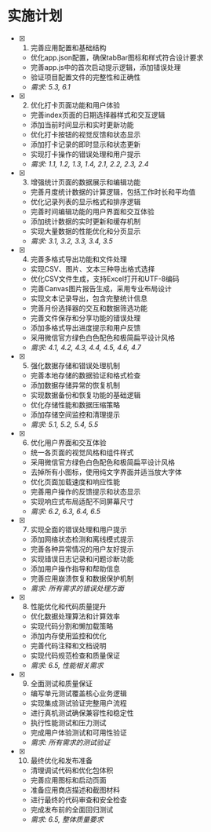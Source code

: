 # 实施计划

- [x] 1. 完善应用配置和基础结构
  - 优化app.json配置，确保tabBar图标和样式符合设计要求
  - 完善app.js中的首次启动提示逻辑，添加错误处理
  - 验证项目配置文件的完整性和正确性
  - _需求: 5.3, 6.1_

- [x] 2. 优化打卡页面功能和用户体验
  - 完善index页面的日期选择器样式和交互逻辑
  - 添加当前时间显示和实时更新功能
  - 优化打卡按钮的视觉反馈和状态显示
  - 添加打卡记录的即时显示和状态更新
  - 实现打卡操作的错误处理和用户提示
  - _需求: 1.1, 1.2, 1.3, 1.4, 2.1, 2.2, 2.3, 2.4_

- [x] 3. 增强统计页面的数据展示和编辑功能
  - 完善月度统计数据的计算逻辑，包括工作时长和平均值
  - 优化记录列表的显示格式和排序逻辑
  - 完善时间编辑功能的用户界面和交互体验
  - 添加统计数据的实时更新和缓存机制
  - 实现大量数据的性能优化和分页显示
  - _需求: 3.1, 3.2, 3.3, 3.4, 3.5_

- [x] 4. 完善多格式导出功能和文件处理
  - 实现CSV、图片、文本三种导出格式选择
  - 优化CSV文件生成，支持Excel打开和UTF-8编码
  - 完善Canvas图片报告生成，采用专业布局设计
  - 实现文本记录导出，包含完整统计信息
  - 完善月份选择器的交互和数据筛选功能
  - 完善文件保存和分享功能的错误处理
  - 添加多格式导出进度提示和用户反馈
  - 采用微信官方绿色白色配色和极简扁平设计风格
  - _需求: 4.1, 4.2, 4.3, 4.4, 4.5, 4.6, 4.7_

- [x] 5. 强化数据存储和错误处理机制
  - 完善本地存储的数据验证和格式检查
  - 添加数据存储异常的恢复机制
  - 实现数据备份和恢复功能的基础逻辑
  - 优化存储性能和数据压缩策略
  - 添加存储空间监控和清理提示
  - _需求: 5.1, 5.2, 5.4, 5.5_

- [x] 6. 优化用户界面和交互体验
  - 统一各页面的视觉风格和组件样式
  - 采用微信官方绿色白色配色和极简扁平设计风格
  - 去掉所有小图标，使用纯文字界面并适当放大字体
  - 优化页面加载速度和响应性能
  - 完善用户操作的反馈提示和状态显示
  - 实现响应式布局适配不同屏幕尺寸
  - _需求: 6.2, 6.3, 6.4, 6.5_

- [x] 7. 实现全面的错误处理和用户提示
  - 添加网络状态检测和离线模式提示
  - 完善各种异常情况的用户友好提示
  - 实现错误日志记录和问题诊断功能
  - 添加用户操作指导和帮助信息
  - 完善应用崩溃恢复和数据保护机制
  - _需求: 所有需求的错误处理方面_

- [x] 8. 性能优化和代码质量提升

  - 优化数据处理算法和计算效率
  - 实现代码分割和懒加载策略
  - 添加内存使用监控和优化
  - 完善代码注释和文档说明
  - 实现代码规范检查和质量保证
  - _需求: 6.5, 性能相关需求_

- [x] 9. 全面测试和质量保证
  - 编写单元测试覆盖核心业务逻辑
  - 实现集成测试验证完整用户流程
  - 进行真机测试确保兼容性和稳定性
  - 执行性能测试和压力测试
  - 完成用户体验测试和可用性验证
  - _需求: 所有需求的测试验证_

- [x] 10. 最终优化和发布准备
  - 清理调试代码和优化包体积
  - 完善应用图标和启动页面
  - 准备应用商店描述和截图材料
  - 进行最终的代码审查和安全检查
  - 完成发布前的全面回归测试
  - _需求: 6.5, 整体质量要求_